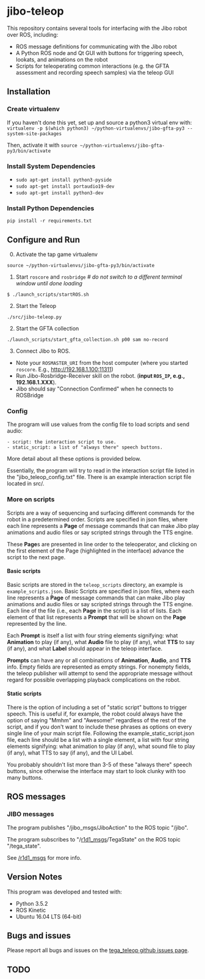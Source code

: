 # jibo-teleop

This repository contains several tools for interfacing with the Jibo robot over ROS, including:

- ROS message definitions for communicating with the Jibo robot
- A Python ROS node and Qt GUI with buttons for triggering speech, lookats, and animations on the robot
- Scripts for teleoperating common interactions (e.g. the GFTA assessment and recording speech samples) via the teleop GUI 

## Installation

### Create virtualenv

If you haven't done this yet, set up and source a python3 virtual env with:
`virtualenv -p $(which python3) ~/python-virtualenvs/jibo-gfta-py3 --system-site-packages`

Then, activate it with
`source ~/python-virtualenvs/jibo-gfta-py3/bin/activate`


### Install System Dependencies
- `sudo apt-get install python3-pyside`
- `sudo apt-get install portaudio19-dev`
- `sudo apt-get install python3-dev`

### Install Python Dependencies
`pip install -r requirements.txt`

## Configure and Run

0. Activate the tap game virtualenv
```bashrc
source ~/python-virtualenvs/jibo-gfta-py3/bin/activate
```
1. Start `roscore` and `rosbridge` *# do not switch to a different terminal window until done loading*
```bashrc
$ ./launch_scripts/startROS.sh 
```

2. Start the Teleop
```bashrc
./src/jibo-teleop.py
```

2. Start the GFTA collection
```bashrc
./launch_scripts/start_gfta_collection.sh p00 sam no-record
```

3. Connect Jibo to ROS.
  - Note your `ROSMASTER_URI` from the host computer (where you started `roscore`. E.g., http://192.168.1.100:11311)
  - Run Jibo-Rosbridge-Receiver skill on the robot. (**input `ROS_IP`, e.g., 192.168.1.XXX**). 
  - Jibo should say "Connection Confirmed" when he connects to ROSBridge


### Config

The program will use values from the config file to load scripts and send audio:

    - script: the interaction script to use.
    - static_script: a list of "always there" speech buttons.

More detail about all these options is provided below.

Essentially, the program will try to read in the interaction script file listed
in the "jibo\_teleop\_config.txt" file. There is an example interaction script
file located in src/.


### More on scripts

Scripts are a way of sequencing and surfacing different commands for the robot in a predetermined order. Scripts are specified in json files, where each line represents a **Page** of message commands that can make Jibo play animations and audio files or say scripted strings through the TTS engine. 

These **Page**s are presented in line order to the teleoperator, and clicking on the first element of the Page  (highlighted in the interface) advance the script to the next page.

#### Basic scripts

Basic scripts are stored in the `teleop_scripts` directory, an example is `example_scripts.json`. Basic Scripts are specified in json files, where each line represents a **Page** of message commands that can make Jibo play animations and audio files or say scripted strings through the TTS engine. Each line of the file (i.e., each **Page** in the script) is a list of lists. Each element of that list represents a **Prompt** that will be shown on the **Page** represented by the line.
 
 Each **Prompt** is itself a list with four string elements signifying: what **Animation** to play (if any), what **Audio** file to play (if any), what **TTS** to say (if any), and what **Label** should appear in the teleop interface.
 
 **Prompts** can have any or all combinations of **Animation**, **Audio**, and **TTS** info. Empty fields are represented as empty strings. For nonempty fields, the teleop publisher will attempt to send the appropriate message without regard for possible overlapping playback complications on the robot. 

#### Static scripts

There is the option of including a set of "static script" buttons to trigger
speech. This is useful if, for example, the robot could always have the option
of saying "Mmhm" and "Awesome!" regardless of the rest of the script, and if
you don't want to include these phrases as options on every single line of your
main script file. Following the example\_static\_script.json file, each line should be a list with a single element,
a list with four string elements signifying: what animation to play (if any), what sound file to play (if any), what TTS to say (if any), and the UI Label.

You probably shouldn't list more than 3-5 of these "always there" speech
buttons, since otherwise the interface may start to look clunky with too many
buttons.

## ROS messages

### JIBO messages

The program publishes "/jibo\_msgs/JiboAction" to the ROS topic "/jibo".

The program subscribes to
"/[r1d1\_msgs](https://github.com/mitmedialab/r1d1_msgs
"/r1d1_msgs")/TegaState" on the ROS topic "/tega\_state".

See [/r1d1\_msgs](https://github.com/mitmedialab/r1d1_msgs "/r1d1_msgs") for
more info.


## Version Notes

This program was developed and tested with:

- Python 3.5.2
- ROS Kinetic
- Ubuntu 16.04 LTS (64-bit)

## Bugs and issues

Please report all bugs and issues on the [tega\_teleop github issues
page](https://github.com/mitmedialab/tega_teleop/issues).

## TODO


